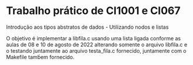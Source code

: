 # Trabalho prático de CI1001 e CI067
Introdução aos tipos abstratos de dados - Utilizando nodos e listas

O objetivo é implementar a libfila.c usando uma lista ligada conforme as aulas de 08 e 10 de agosto de 2022 alterando somente o arquivo libfila.c e o testando juntamente ao arquivo testa_fila.c fornecido, juntamente com o Makefile tamb́em fornecido.
